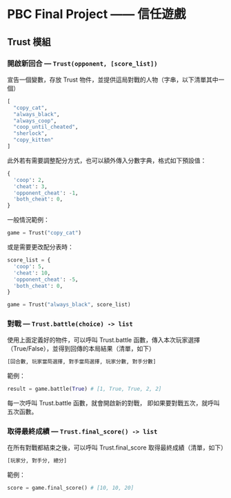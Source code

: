 # PBC Final Project —— 信任遊戲

## Trust 模組

### 開啟新回合 — `Trust(opponent, [score_list])`

宣告一個變數，存放 Trust 物件，並提供這局對戰的人物（字串，以下清單其中一個）
```python
[
  "copy_cat", 
  "always_black", 
  "always_coop", 
  "coop_until_cheated", 
  "sherlock", 
  "copy_kitten"
]
```

此外若有需要調整配分方式，也可以額外傳入分數字典，格式如下預設值：

```python
{
  'coop': 2,
  'cheat': 3,
  'opponent_cheat': -1,
  'both_cheat': 0,
}
```

一般情況範例：

```python
game = Trust("copy_cat")
```

或是需要更改配分表時：

```python
score_list = {
  'coop': 5,
  'cheat': 10,
  'opponent_cheat': -5,
  'both_cheat': 0,
}

game = Trust("always_black", score_list)
```

### 對戰 — `Trust.battle(choice) -> list`

使用上面定義好的物件，可以呼叫 Trust.battle 函數，傳入本次玩家選擇（True/False），並得到回傳的本局結果（清單，如下）

```python
[回合數, 玩家當局選擇, 對手當局選擇, 玩家分數, 對手分數]
```

範例：

```python
result = game.battle(True) # [1, True, True, 2, 2]
```

每一次呼叫 Trust.battle 函數，就會開啟新的對戰，
即如果要對戰五次，就呼叫五次函數。

### 取得最終成績 — `Trust.final_score() -> list`

在所有對戰都結束之後，可以呼叫 Trust.final_score 取得最終成績（清單，如下）

```python
[玩家分, 對手分, 總分]
```

範例：

```python
score = game.final_score() # [10, 10, 20]
```
